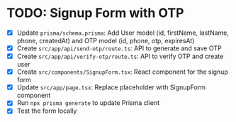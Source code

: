 # TODO: Signup Form with OTP

- [x] Update `prisma/schema.prisma`: Add User model (id, firstName, lastName, phone, createdAt) and OTP model (id, phone, otp, expiresAt)
- [x] Create `src/app/api/send-otp/route.ts`: API to generate and save OTP
- [x] Create `src/app/api/verify-otp/route.ts`: API to verify OTP and create user
- [x] Create `src/components/SignupForm.tsx`: React component for the signup form
- [x] Update `src/app/page.tsx`: Replace placeholder with SignupForm component
- [x] Run `npx prisma generate` to update Prisma client
- [x] Test the form locally
